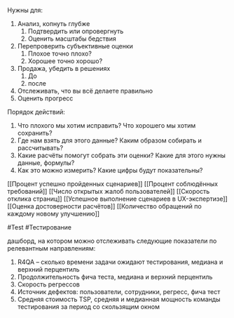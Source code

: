 Нужны для:

1. Анализ, копнуть глубже
	1. Подтвердить или опровергнуть
	2. Оценить масштабы бедствия
2. Перепроверить субъективные оценки
	1. Плохое точно плохо?
	2. Хорошее точно хорошо?
3. Продажа, убедить в решениях
	1. До
	2. после
4. Отслеживать, что вы всё делаете правильно
5. Оценить прогресс

Порядок действий:

1. Что плохого мы хотим исправить? Что хорошего мы хотим сохранить?
2. Где нам взять для этого данные? Каким образом собирать и рассчитывать?
3. Какие расчёты помогут собрать эти оценки? Какие для этого нужны данные, формулы?
4. Как это можно измерить? Какие цифры будут показательны?

[[Процент успешно пройденных сценариев]]
[[Процент соблюдённых требований]]
[[Число открытых жалоб пользователей]]
[[Скорость отклика страниц]]
[[Успешное выполнение сценариев в UX-экспертизе]]
[[Оценка достоверности расчётов]]
[[Количество обращений по каждому новому улучшению]] 

#Test #Тестирование

дашборд, на котором можно отслеживать следующие показатели по релевантным направлениям:

1.  R4QA – сколько времени задачи ожидают тестирования, медиана и верхний перцентиль
2.  Продолжительность фича теста, медиана и верхний перцентиль
3.  Скорость регрессов
4.  Источник дефектов: пользователи, сотрудники, регресс, фича тест
5.  Средняя стоимость TSP, средняя и медианная мощность команды тестирования за период со скользящим окном